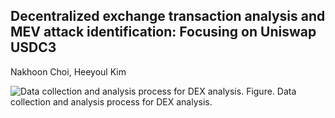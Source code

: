 <h2>Decentralized exchange transaction analysis and MEV attack identification: Focusing on Uniswap USDC3</h2>
Nakhoon Choi, Heeyoul Kim 

![Data collection and analysis process for DEX analysis.](https://github.com/skg4463/MDPI_DEX-MEV_transaction_analysis/assets/45844164/43da90b2-011e-4b10-bba9-e10236a608fc)
Figure. Data collection and analysis process for DEX analysis.
